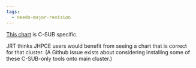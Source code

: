 ```yaml
---
tags:
  - needs-major-revision
---
```



[This chart](images/helpful-gui-example.pdf) is C-SUB specific.

JRT thinks JHPCE users would benefit from seeing a chart that is correct for that cluster. (A Github issue exists about considering installing some of these C-SUB-only tools onto main cluster.)
